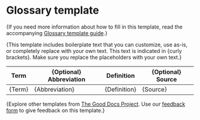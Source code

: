 # Glossary template

{If you need more information about how to fill in this template, read the accompanying [Glossary template guide](https://gitlab.com/tgdp/templates/-/blob/main/glossary/guide-glossary.md).}

{This template includes boilerplate text that you can customize, use as-is, or completely replace with your own text. This text is indicated in {curly brackets}. Make sure you replace the placeholders with your own text.}

| Term | {Optional} Abbreviation | Definition | {Optional} Source |
| --- | --- | --- | --- |
|   {Term}  |  {Abbreviation}   |  {Definition}   |   {Source}   |

{Explore other templates from [The Good Docs Project](https://gitlab.com/tgdp/templates). Use our [feedback form](https://thegooddocsproject.dev/feedback/?template=Glossary) to give feedback on this template.}